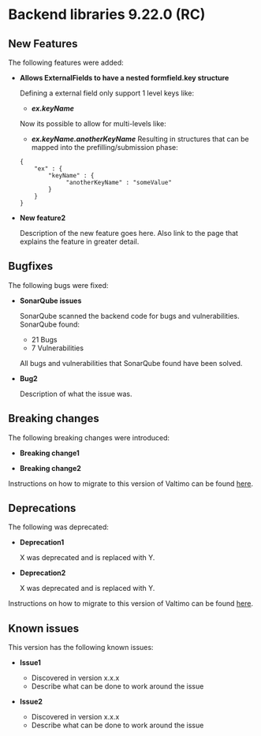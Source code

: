 # Backend libraries 9.22.0 (RC)

## New Features

The following features were added:

* **Allows ExternalFields to have a nested formfield.key structure**

  Defining a external field only support 1 level keys like:
  - _**ex.keyName**_

  Now its possible to allow for multi-levels like:
  - _**ex.keyName.anotherKeyName**_
    Resulting in structures that can be mapped into the prefilling/submission phase:
   ``` 
   {
       "ex" : {
           "keyName" : {
                "anotherKeyName" : "someValue"
           }
       }
   }
  ```

* **New feature2**

  Description of the new feature goes here.
  Also link to the page that explains the feature in greater detail.


## Bugfixes

The following bugs were fixed:

* **SonarQube issues**

  SonarQube scanned the backend code for bugs and vulnerabilities. SonarQube found:
  - 21 Bugs
  - 7 Vulnerabilities

  All bugs and vulnerabilities that SonarQube found have been solved.


* **Bug2**

  Description of what the issue was.

## Breaking changes

The following breaking changes were introduced:

* **Breaking change1**

* **Breaking change2**

Instructions on how to migrate to this version of Valtimo can be found [here](migration.md).

## Deprecations

The following was deprecated:

* **Deprecation1**

  X was deprecated and is replaced with Y.

* **Deprecation2**

  X was deprecated and is replaced with Y.

Instructions on how to migrate to this version of Valtimo can be found [here](migration.md).

## Known issues

This version has the following known issues:

* **Issue1**
  * Discovered in version x.x.x
  * Describe what can be done to work around the issue

* **Issue2**
  * Discovered in version x.x.x
  * Describe what can be done to work around the issue
